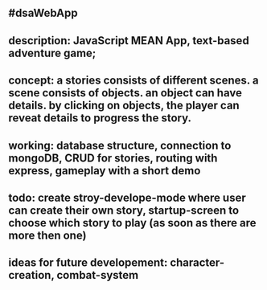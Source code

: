 #dsaWebApp
----
description: 
JavaScript MEAN App, text-based adventure game;
----
concept:
a stories consists of different scenes. a scene consists of objects. an object can have details. by clicking on objects, the player can reveat details to progress the story. 
----
working: 
database structure, connection to mongoDB, CRUD for stories, routing with express, gameplay with a short demo
----
todo: 
create stroy-develope-mode where user can create their own story, startup-screen to choose which story to play (as soon as there are more then one)
---
ideas for future developement: 
character-creation, combat-system
---

